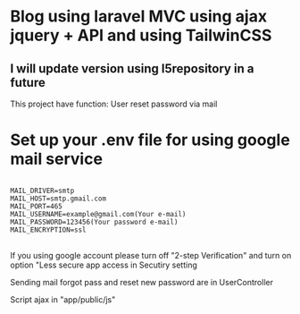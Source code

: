 <h1>Blog using laravel MVC using ajax jquery + API and using TailwinCSS</h1>
<h2>I will update version using l5repository in a future</h2>
<p>This project have function: User reset password via mail</p>

<h1 class="color:red;">Set up your .env file for using google mail service</h1>
<pre>
<code>
MAIL_DRIVER=smtp
MAIL_HOST=smtp.gmail.com
MAIL_PORT=465
MAIL_USERNAME=example@gmail.com(Your e-mail)
MAIL_PASSWORD=123456(Your password e-mail)
MAIL_ENCRYPTION=ssl
</code>
</pre>
<p class="font-bold">If you using google account please turn off "2-step Verification" and turn on option "Less secure app access in Secutiry setting</p>
<p>Sending mail forgot pass and reset new password are in UserController</p>
<p>Script ajax in "app/public/js"</p>
